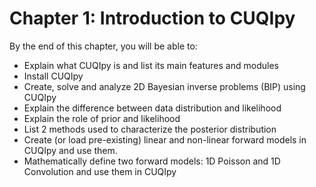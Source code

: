 # Chapter 1: Introduction to CUQIpy

By the end of this chapter, you will be able to:

- Explain what CUQIpy is and list its main features and modules
- Install CUQIpy
- Create, solve and analyze 2D Bayesian inverse problems (BIP) using CUQIpy
- Explain the difference between data distribution and likelihood
- Explain the role of prior and likelihood
- List 2 methods used to characterize the posterior distribution
- Create (or load pre-existing) linear and non-linear forward models in CUQIpy and use them.
- Mathematically define two forward models: 1D Poisson and 1D Convolution and use them in CUQIpy
